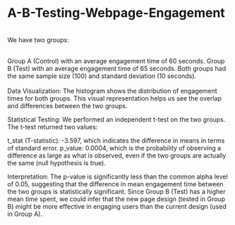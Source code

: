 # A-B-Testing-Webpage-Engagement
<br> 
We have two groups:<br><br>

Group A (Control) with an average engagement time of 60 seconds. Group B (Test) with an average engagement time of 65 seconds. Both groups had the same sample size (100) and standard deviation (10 seconds). 
<br><br>Data Visualization: The histogram shows the distribution of engagement times for both groups. This visual representation helps us see the overlap and differences between the two groups.

Statistical Testing: We performed an independent t-test on the two groups. The t-test returned two values:

t_stat (T-statistic): -3.597, which indicates the difference in means in terms of standard error. p_value: 0.0004, which is the probability of observing a difference as large as what is observed, even if the two groups are actually the same (null hypothesis is true).

Interpretation: The p-value is significantly less than the common alpha level of 0.05, suggesting that the difference in mean engagement time between the two groups is statistically significant. Since Group B (Test) has a higher mean time spent, we could infer that the new page design (tested in Group B) might be more effective in engaging users than the current design (used in Group A).
